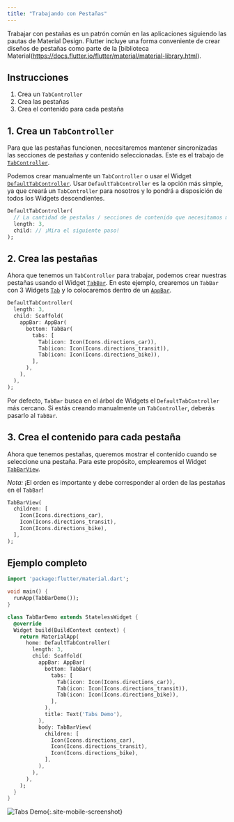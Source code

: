 ```yaml
---
title: "Trabajando con Pestañas"
---
```


Trabajar con pestañas es un patrón común en las aplicaciones siguiendo las pautas de 
Material Design. Flutter incluye una forma conveniente de crear diseños de pestañas como parte de 
la [biblioteca Material(https://docs.flutter.io/flutter/material/material-library.html).

## Instrucciones

  1. Crea un `TabController`
  2. Crea las pestañas
  3. Crea el contenido para cada pestaña

## 1. Crea un `TabController`

Para que las pestañas funcionen, necesitaremos mantener sincronizadas las secciones de pestañas y contenido 
seleccionadas. Este es el trabajo de [`TabController`](https://docs.flutter.io/flutter/material/TabController-class.html).

Podemos crear manualmente un `TabController` o usar el Widget 
[`DefaultTabController`](https://docs.flutter.io/flutter/material/DefaultTabController-class.html). 
Usar `DefaultTabController` es la opción más simple, ya que creará 
un `TabController` para nosotros y lo pondrá a disposición de todos los Widgets descendientes.

<!-- skip -->
```dart
DefaultTabController(
  // La cantidad de pestañas / secciones de contenido que necesitamos mostrar
  length: 3,
  child: // ¡Mira el siguiente paso!
);
```

## 2. Crea las pestañas

Ahora que tenemos un `TabController` para trabajar, podemos crear nuestras pestañas usando 
el Widget [`TabBar`](https://docs.flutter.io/flutter/material/TabController-class.html). 
En este ejemplo, crearemos un `TabBar` con 3 Widgets [`Tab`](https://docs.flutter.io/flutter/material/Tab-class.html) 
y lo colocaremos dentro de un [`AppBar`](https://docs.flutter.io/flutter/material/AppBar-class.html).

<!-- skip -->
```dart
DefaultTabController(
  length: 3,
  child: Scaffold(
    appBar: AppBar(
      bottom: TabBar(
        tabs: [
          Tab(icon: Icon(Icons.directions_car)),
          Tab(icon: Icon(Icons.directions_transit)),
          Tab(icon: Icon(Icons.directions_bike)),
        ],
      ),
    ),
  ),
);
```

Por defecto, `TabBar` busca en el árbol de Widgets el `DefaultTabController` más cercano. 
Si estás creando manualmente un `TabController`, 
deberás pasarlo al `TabBar`.

## 3. Crea el contenido para cada pestaña

Ahora que tenemos pestañas, queremos mostrar el contenido cuando se seleccione una pestaña. 
Para este propósito, emplearemos el Widget 
[`TabBarView`](https://docs.flutter.io/flutter/material/TabBarView-class.html).

*Nota:* ¡El orden es importante y debe corresponder al orden de las pestañas en el 
`TabBar`!

<!-- skip -->
```dart
TabBarView(
  children: [
    Icon(Icons.directions_car),
    Icon(Icons.directions_transit),
    Icon(Icons.directions_bike),
  ],
);
```

## Ejemplo completo

```dart
import 'package:flutter/material.dart';

void main() {
  runApp(TabBarDemo());
}

class TabBarDemo extends StatelessWidget {
  @override
  Widget build(BuildContext context) {
    return MaterialApp(
      home: DefaultTabController(
        length: 3,
        child: Scaffold(
          appBar: AppBar(
            bottom: TabBar(
              tabs: [
                Tab(icon: Icon(Icons.directions_car)),
                Tab(icon: Icon(Icons.directions_transit)),
                Tab(icon: Icon(Icons.directions_bike)),
              ],
            ),
            title: Text('Tabs Demo'),
          ),
          body: TabBarView(
            children: [
              Icon(Icons.directions_car),
              Icon(Icons.directions_transit),
              Icon(Icons.directions_bike),
            ],
          ),
        ),
      ),
    );
  }
}
```

![Tabs Demo](/images/cookbook/tabs.gif){:.site-mobile-screenshot}

